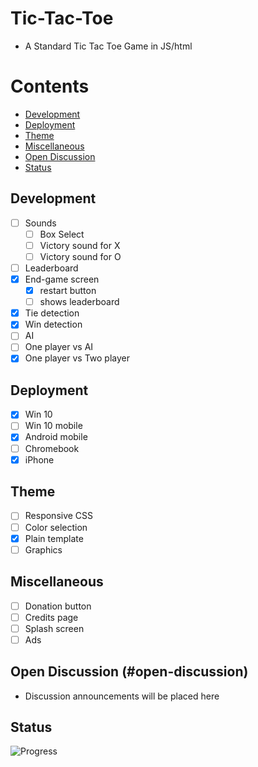 # Tic-Tac-Toe
- A Standard Tic Tac Toe Game in JS/html

# Contents
* [Development](#development)
* [Deployment](#deployment)
* [Theme](#theme)
* [Miscellaneous](#miscellaneous)
* [Open Discussion](#open-discussion)
* [Status](#status)

## Development
- [ ] Sounds
  + [ ] Box Select
  + [ ] Victory sound for X
  + [ ] Victory sound for O
- [ ] Leaderboard
- [x] End-game screen
  - [x] restart button
  - [ ] shows leaderboard
- [x] Tie detection
- [x] Win detection
- [ ] AI
- [ ] One player vs AI
- [x] One player vs Two player

## Deployment
- [x] Win 10
- [ ] Win 10 mobile
- [x] Android mobile
- [ ] Chromebook
- [x] iPhone

## Theme
- [ ] Responsive CSS
- [ ] Color selection
- [x] Plain template
- [ ] Graphics

## Miscellaneous
- [ ] Donation button
- [ ] Credits page
- [ ] Splash screen
- [ ] Ads

## Open Discussion (#open-discussion)
- Discussion announcements will be placed here

## Status
![Progress](https://progress-bar.dev/3/)
